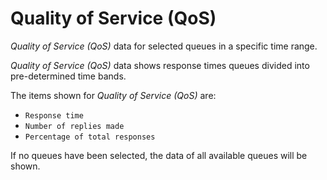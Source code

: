 # Quality of Service (QoS)
  
*Quality of Service (QoS)* data for selected queues
 in a specific time range.
  
*Quality of Service (QoS)* data shows response times
queues divided into pre-determined time bands.

The items shown for *Quality of Service (QoS)* are:
 
- `Response time`
- `Number of replies made`
- `Percentage of total responses`

If no queues have been selected, the data of all available 
queues will be shown.

